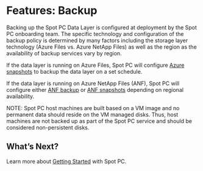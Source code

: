 <meta name="robots" content="noindex">

# Features: Backup
Backing up the Spot PC Data Layer is configured at deployment by the Spot PC onboarding team.  The specific technology and configuration of the backup policy is determined by many factors including the storage layer technology (Azure Files vs. Azure NetApp Files) as well as the region as the availability of backup services vary by region.

If the data layer is running on Azure Files, Spot PC will configure [Azure snapshots](https://docs.microsoft.com/en-us/azure/storage/files/storage-snapshots-files) to backup the data layer on a set schedule.

If the data layer is running on Azure NetApp Files (ANF), Spot PC will configure either [ANF backup](https://docs.microsoft.com/en-us/azure/azure-netapp-files/backup-introduction) or [ANF snapshots](https://docs.microsoft.com/en-us/azure/azure-netapp-files/snapshots-introduction) depending on regional availability.  

NOTE: Spot PC host machines are built based on a VM image and no permanent data should reside on the VM managed disks.  Thus, host machines are not backed up as part of the Spot PC service and should be considered non-persistent disks.  


## What’s Next?

Learn more about [Getting Started](spot-pc/getting-started/) with Spot PC.
